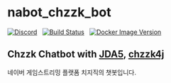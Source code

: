 # nabot_chzzk_bot

[![Discord](https://img.shields.io/discord/1250093195870867577)](https://discord.gg/up8ANZegmy)&nbsp; &nbsp;[![Build Status](https://teamcity.mori.space/app/rest/builds/buildType:NabotChzzkBot_Build/statusIcon)](https://teamcity.mori.space/project/NabotChzzkBot)&nbsp; &nbsp;[![Docker Image Version](https://img.shields.io/docker/v/dalbodeule/chzzkbot)](https://hub.docker.com/repository/docker/dalbodeule/chzzkbot/general)

## Chzzk Chatbot with [JDA5](https://github.com/discord-jda/JDA), [chzzk4j](https://github.com/R2turnTrue/chzzk4j)

네이버 게임스트리밍 플랫폼 치지직의 챗봇입니다.